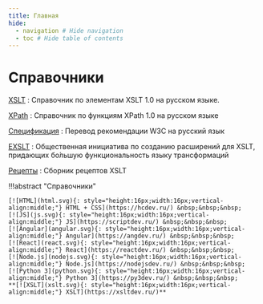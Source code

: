 ```yaml
---
title: Главная
hide:
  - navigation # Hide navigation
  - toc # Hide table of contents
---
```


# Справочники

<div class="layout layout2" markdown="1">

<div class="cell" markdown="1">

[XSLT](/xslt/)
: Справочник по элементам XSLT 1.0 на русском языке.

[XPath](/xpath/)
: Справочник по функциям XPath 1.0 на русском языке

[Спецификация](/tr/)
: Перевод рекомендации W3C на русский язык

</div>

<div class="cell" markdown="1">

[EXSLT](/exslt/)
: Общественная инициатива по созданию расширений для XSLT, придающих бо́льшую функциональность языку трансформаций

[Рецепты](/recipes/)
: Сборник рецептов XSLT

</div>

</div>

!!!abstract "Справочники"

    [![HTML](html.svg){: style="height:16px;width:16px;vertical-align:middle;"} HTML + CSS](https://hcdev.ru/) &nbsp;&nbsp;&nbsp;
    [![JS](js.svg){: style="height:16px;width:16px;vertical-align:middle;"} JS](https://scriptdev.ru/) &nbsp;&nbsp;&nbsp;
    [![Angular](angular.svg){: style="height:16px;width:16px;vertical-align:middle;"} Angular](https://angdev.ru/) &nbsp;&nbsp;&nbsp;
    [![React](react.svg){: style="height:16px;width:16px;vertical-align:middle;"} React](https://reactdev.ru/) &nbsp;&nbsp;&nbsp;
    [![Node.js](nodejs.svg){: style="height:16px;width:16px;vertical-align:middle;"} Node.js](https://nodejsdev.ru/) &nbsp;&nbsp;&nbsp;
	[![Python 3](python.svg){: style="height:16px;width:16px;vertical-align:middle;"} Python 3](https://py3dev.ru/) &nbsp;&nbsp;&nbsp;
    **[![XSLT](xslt.svg){: style="height:16px;width:16px;vertical-align:middle;"} XSLT](https://xsltdev.ru/)**
